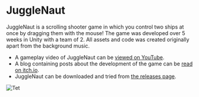 # JuggleNaut
JuggleNaut is a scrolling shooter game in which you control two ships at once by dragging them with the mouse!
The game was developed over 5 weeks in Unity with a team of 2.
All assets and code was created originally apart from the background music.

 - A gameplay video of JuggleNaut can be [viewed on YouTube](https://www.youtube.com/watch?v=r_gOUaRFTnE).
 - A blog containing posts about the development of the game can be [read on itch.io](https://issung.itch.io/kit207prototype).
 - JuggleNaut can be downloaded and tried from [the releases page](https://github.com/Issung/JuggleNaut/releases/tag/1.0.0).
 
![Tet](https://i.imgur.com/ju5Jo9W.png)

